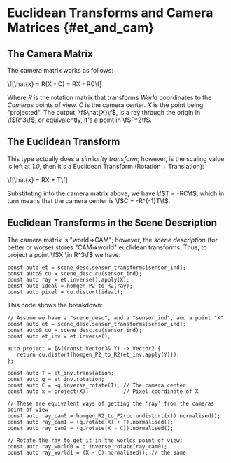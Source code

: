 

Euclidean Transforms and Camera Matrices                {#et_and_cam}
========================================

## The Camera Matrix

The camera matrix works as follows: 

\f[\hat{x} = R(X - C) = RX - RC\f]

Where _R_ is the rotation matrix that transforms _World_ coordinates to the _Cameras_ points of view. _C_ is the camera center. _X_ is the point being "projected". The output, \f$\hat{X}\f$, is a ray through the origin in \f$R^3\f$, or equivalently, it's a point in \f$P^2\f$.

## The Euclidean Transform

This type actually does a _similarity transform_; however, is the scaling value is left at _1.0_, then it's a Euclidean Transform (Rotation + Translation):

\f[\hat{x} = RX + T\f]

Substituting into the camera matrix above, we have \f$T = -RC\f$, which in turn means that the camera center is \f$C = -R^{-1}T\f$.

## Euclidean Transforms in the Scene Description

The camera matrix is "world=>CAM"; however, the _scene description_ (for better or worse) stores "CAM=>world" euclidean transforms. Thus, to project a point \f$X \in R^3\f$ we have:

```
const auto et = scene_desc.sensor_transforms[sensor_ind];
const auto& cu = scene_desc.cu(sensor_ind);
const auto ray = et.inverse().apply(X);
const auto ideal = homgen_P2_to_R2(ray);
const auto pixel = cu.distort(ideal);
```

This code shows the breakdown:

```
// Assume we have a "scene_desc", and a "sensor_ind", and a point "X"
const auto et = scene_desc.sensor_transforms[sensor_ind];
const auto& cu = scene_desc.cu(sensor_ind);
const auto et_inv = et.inverse();

auto project = [&](const Vector3& Y) -> Vector2 {
   return cu.distort(homgen_P2_to_R2(et_inv.apply(Y)));
};

const auto T = et_inv.translation;
const auto q = et_inv.rotation;
const auto C = -q.inverse_rotate(T); // The camera center
const auto x = project(X);           // Pixel coordinate of X
      
// These are equivalent ways of getting the 'ray' from the cameras point of view
const auto ray_cam0 = homgen_R2_to_P2(cu.undistort(x)).normalised();
const auto ray_cam1 = (q.rotate(X) + T).normalised();
const auto ray_cam2 = (q.rotate(X - C)).normalised();

// Rotate the ray to get it in the worlds point of view:
const auto ray_world0 = q.inverse_rotate(ray_cam0);
const auto ray_world1 = (X - C).normalised(); // the same
```
